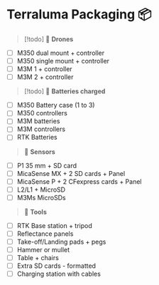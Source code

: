 # Terraluma Packaging 📦
> [!todo] 🚁 **Drones**
- [ ] M350 dual mount + controller
- [ ] M350 single mount + controller
- [ ] M3M 1 + controller
- [ ] M3M 2 + controller

> [!todo] 🔋 **Batteries charged**
- [ ] M350 Battery case (1 to 3)
- [ ] M350 controllers
- [ ] M3M batteries
- [ ] M3M controllers
- [ ] RTK Batteries

> 📸 **Sensors**
- [ ] P1 35 mm + SD card
- [ ] MicaSense MX + 2 SD cards + Panel
- [ ] MicaSense P + 2 CFexpress cards + Panel
- [ ] L2/L1 + MicroSD
- [ ] M3Ms MicroSDs

> 🔨 **Tools**

- [ ] RTK Base station + tripod
- [ ] Reflectance panels
- [ ] Take-off/Landing pads + pegs
- [ ] Hammer or mullet
- [ ] Table + chairs
- [ ] Extra SD cards - formatted
- [ ] Charging station with cables
<br>
